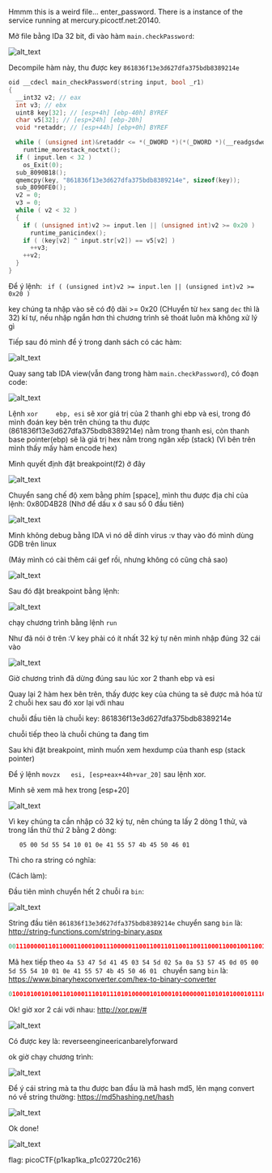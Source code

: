 Hmmm this is a weird file... enter_password. There is a instance of the service running at mercury.picoctf.net:20140.

Mở file bằng IDa 32 bit, đi vào hàm ```main.checkPassword```:

![alt_text](https://i.imgur.com/DFiQFe2.png)

Decompile hàm này, thu được key ```861836f13e3d627dfa375bdb8389214e```

```C
oid __cdecl main_checkPassword(string input, bool _r1)
{
  __int32 v2; // eax
  int v3; // ebx
  uint8 key[32]; // [esp+4h] [ebp-40h] BYREF
  char v5[32]; // [esp+24h] [ebp-20h]
  void *retaddr; // [esp+44h] [ebp+0h] BYREF

  while ( (unsigned int)&retaddr <= *(_DWORD *)(*(_DWORD *)(__readgsdword(0) - 4) + 8) )
    runtime_morestack_noctxt();
  if ( input.len < 32 )
    os_Exit(0);
  sub_8090B18();
  qmemcpy(key, "861836f13e3d627dfa375bdb8389214e", sizeof(key));
  sub_8090FE0();
  v2 = 0;
  v3 = 0;
  while ( v2 < 32 )
  {
    if ( (unsigned int)v2 >= input.len || (unsigned int)v2 >= 0x20 )
      runtime_panicindex();
    if ( (key[v2] ^ input.str[v2]) == v5[v2] )
      ++v3;
    ++v2;
  }
}
```
Để ý lệnh: ``` if ( (unsigned int)v2 >= input.len || (unsigned int)v2 >= 0x20 )```

key chúng ta nhập vào sẽ có độ dài >= 0x20 (CHuyển từ ```hex``` sang ```dec``` thì là 32) kí tự, nếu nhập ngắn hơn thì chương trình sẽ thoát luôn mà không xử lý gì

Tiếp sau đó mình để ý trong danh sách có các hàm:

![alt_text](https://i.imgur.com/RrFShpu.png)

Quay sang tab IDA view(vẫn đang trong hàm ```main.checkPassword```), có đoạn code:

![alt_text](https://i.imgur.com/JKpf785.png)

Lệnh ```xor     ebp, esi``` sẽ xor giá trị của 2 thanh ghi ebp và esi, trong đó mình đoán key bên trên chúng ta thu được (861836f13e3d627dfa375bdb8389214e) nằm trong thanh esi, còn thanh base pointer(ebp) sẽ là giá trị hex nằm trong ngăn xếp (stack) (Vì bên trên mình thấy mấy hàm encode hex)

Mình quyết định đặt breakpoint(f2) ở đây

![alt_text](https://i.imgur.com/bRudzdK.png)

Chuyển sang chế độ xem bằng phím [space], mình thu được địa chỉ của lệnh: 0x80D4B28 (Nhớ để dấu x ở sau số 0 đầu tiên)

![alt_text](https://i.imgur.com/LdVIksY.png)

Mình không debug bằng IDA vì nó dễ dính virus :v thay vào đó mình dùng GDB trên linux

(Máy mình có cài thêm cái gef rồi, nhưng không có cũng chả sao)

![alt_text](https://i.imgur.com/4YUUsXw.png)

Sau đó đặt breakpoint bằng lệnh:

![alt_text](https://i.imgur.com/Lb3htjg.png)

chạy chương trình bằng lệnh ```run```

Như đã nói ở trên :V key phải có ít nhất 32 ký tự nên mình nhập đúng 32 cái vào

![alt_text](https://i.imgur.com/zo9v27k.png)

Giờ chương trình đã dừng đúng sau lúc xor 2 thanh ebp và esi

Quay lại 2 hàm hex bên trên, thấy được key của chúng ta sẽ được mã hóa từ 2 chuỗi hex sau đó xor lại với nhau

chuỗi đầu tiên là chuỗi key: 861836f13e3d627dfa375bdb8389214e

chuỗi tiếp theo là chuỗi chúng ta đang tìm

Sau khi đặt breakpoint, mình muốn xem hexdump của thanh esp (stack pointer)

Để ý lệnh ```movzx   esi, [esp+eax+44h+var_20]``` sau lệnh xor.

Mình sẽ xem mã hex trong [esp+20]

![alt_text](https://i.imgur.com/wpvhb7R.png)

Vì key chúng ta cần nhập có 32 ký tự, nên chúng ta lấy 2 dòng 1 thử, và trong lần thử thứ 2 bằng 2 dòng:

```4a 53 47 5d 41 45 03 54 5d 02 5a 0a 53 57 45 0d
   05 00 5d 55 54 10 01 0e 41 55 57 4b 45 50 46 01
   ```
Thì cho ra string có nghĩa:

(Cách làm):

Đầu tiên mình chuyển hết 2 chuỗi ra ```bin```:

![alt_text](https://i.imgur.com/ICEfMDe.png)

String đầu tiên ```861836f13e3d627dfa375bdb8389214e``` chuyển sang  ```bin``` là: http://string-functions.com/string-binary.aspx
```python
0011100000110110001100010011100000110011001101100110011000110001001100110110010100110011011001000011011000110010001101110110010001100110011000010011001100110111001101010110001001100100011000100011100000110011001110000011100100110010001100010011010001100101
```
Mã hex tiếp theo ```4a 53 47 5d 41 45 03 54 5d 02 5a 0a 53 57 45 0d 05 00 5d 55 54 10 01 0e 41 55 57 4b 45 50 46 01 ``` chuyển sang ```bin``` là: https://www.binaryhexconverter.com/hex-to-binary-converter

```python
0100101001010011010001110101110101000001010001010000001101010100010111010000001001011010000010100101001101010111010001010000110100000101000000000101110101010101010101000001000000000001000011100100000101010101010101110100101101000101010100000100011000000001
```
Ok! giờ xor 2 cái với nhau: http://xor.pw/#

![alt_text](https://i.imgur.com/4jh28Wk.png)

Có được key là: reverseengineericanbarelyforward

ok giờ chạy chương trình: 

![alt_text](https://i.imgur.com/Nj9atPc.png)

Để ý cái string mà ta thu được ban đầu là mã hash md5, lên mạng convert nó về string thường: https://md5hashing.net/hash

![alt_text](https://i.imgur.com/WI3LqYS.png)

Ok done! 

![alt_text](https://i.imgur.com/P5VrV1v.png)

flag: picoCTF{p1kap1ka_p1c02720c216}

